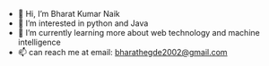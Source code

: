 - 👋 Hi, I’m Bharat Kumar Naik
- 👀 I’m interested in python and Java
- 🌱 I’m currently learning more about web technology and machine intelligence
- 📫 can reach me at email: bharathegde2002@gmail.com

